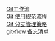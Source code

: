 

[Git工作流](http://www.jianshu.com/p/Ev3s2o)  
[Git 使用规范流程](http://www.ruanyifeng.com/blog/2015/08/git-use-process.html)  
[Git 分支管理策略](http://www.ruanyifeng.com/blog/2012/07/git.html)  
[git-flow 备忘清单](http://danielkummer.github.io/git-flow-cheatsheet/index.zh_CN.html)  

